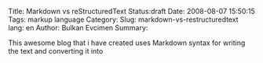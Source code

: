 Title: Markdown vs reStructuredText
Status:draft
Date: 2008-08-07 15:50:15
Tags: markup language
Category: 
Slug: markdown-vs-restructuredtext
lang: en
Author: Bulkan Evcimen
Summary: 

This awesome blog that i have created uses Markdown syntax for writing the text and converting it into 